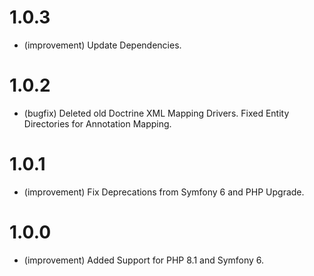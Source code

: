 1.0.3
=====

* (improvement) Update Dependencies.


1.0.2
=====

* (bugfix) Deleted old Doctrine XML Mapping Drivers. Fixed Entity Directories for Annotation Mapping.


1.0.1
=====

* (improvement) Fix Deprecations from Symfony 6 and PHP Upgrade.


1.0.0
=====

*   (improvement) Added Support for PHP 8.1 and Symfony 6.
